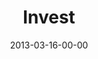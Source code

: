 ---
layout: message
category: message
series: "ROI"
title: "Invest"
date: 2013-03-16-00-00
message_id: 772
audio: "http://s3.amazonaws.com/crossroads-media/media/legacy/mp3/roi_02.mp3"
audio-duration: "44:20"
program: "http://s3.amazonaws.com/crossroads-media/media/legacy/documents/03_16-17_13Program_LO.pdf"
description: "Chuck Mingo talks about investing."
video: "https://s3.amazonaws.com/crossroadsvideomessages/roi_02.mp4"
video-duration: "44:25"
video-image: "http://s3.amazonaws.com/crossroads-media/images/legacy/content/roi_02_still.jpg"
explicit: false
---